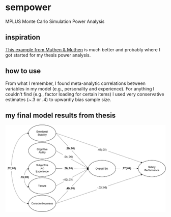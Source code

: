 # sempower
MPLUS Monte Carlo Simulation Power Analysis

## inspiration
[This example from Muthen & Muthen](http://statmodel.com/power.shtml) is much better and probably where I got started for my thesis power analysis.

## how to use
From what I remember, I found meta-analytic correlations between variables in my model (e.g., personality and experience).  For anything I couldn't find (e.g., factor loading for certain items) I used very conservative estimates (~.3 or .4) to upwardly bias sample size.

## my final model results from thesis
![alt text](https://github.com/AJThurston/sempower/blob/master/thesissemresults.png)
